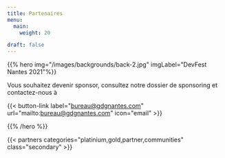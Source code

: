 ```yaml
---
title: Partenaires
menu:
  main:
    weight: 20

draft: false
---
```


{{% hero img="/images/backgrounds/back-2.jpg" imgLabel="DevFest Nantes 2021"%}}

Vous souhaitez devenir sponsor, consultez notre dossier de sponsoring et contactez-nous à

{{< button-link label="bureau@gdgnantes.com"
                url="mailto:bureau@gdgnantes.com"
                icon="email" >}}

{{% /hero %}}

<!-- Parteners list -->

{{< partners categories="platinium,gold,partner,communities" class="secondary" >}}
